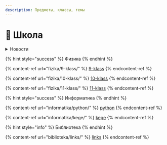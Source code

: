 ```yaml
---
description: Предметы, классы, темы
---
```


# 📒 Школа

<details>

<summary>Новости</summary>

[raspisanie-urokov.md](biblioteka/links/raspisanie-urokov.md "mention")

[rabota-i-moshnost.md](fizika/9-klass/mekhanicheskie-yavleniya/rabota-i-moshnost.md "mention")

[elektromagnitnye-kolebaniya.md](fizika/11-klass/kolebaniya-i-volny/elektromagnitnye-kolebaniya.md "mention")

</details>

{% hint style="success" %}
Физика
{% endhint %}

{% content-ref url="fizika/9-klass/" %}
[9-klass](fizika/9-klass/)
{% endcontent-ref %}

{% content-ref url="fizika/10-klass/" %}
[10-klass](fizika/10-klass/)
{% endcontent-ref %}

{% content-ref url="fizika/11-klass/" %}
[11-klass](fizika/11-klass/)
{% endcontent-ref %}

{% hint style="success" %}
Информатика
{% endhint %}

{% content-ref url="informatika/python/" %}
[python](informatika/python/)
{% endcontent-ref %}

{% content-ref url="informatika/kege/" %}
[kege](informatika/kege/)
{% endcontent-ref %}

{% hint style="info" %}
Библиотека
{% endhint %}

{% content-ref url="biblioteka/links/" %}
[links](biblioteka/links/)
{% endcontent-ref %}
